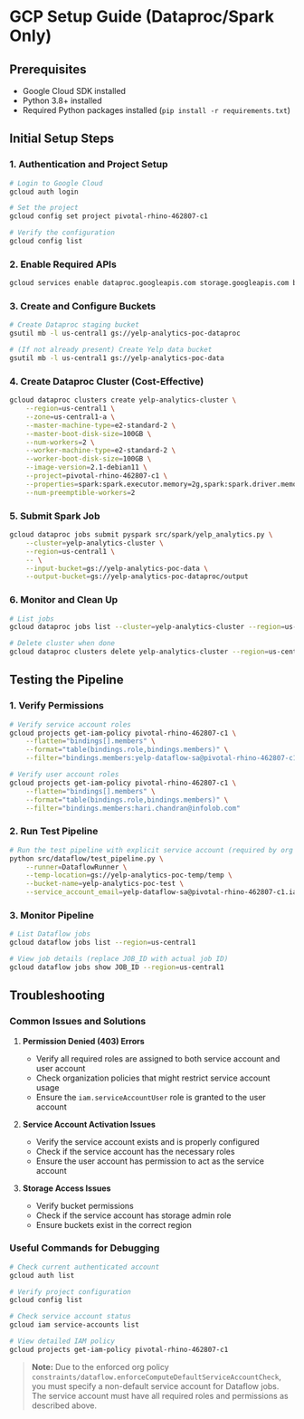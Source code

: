 # GCP Setup Guide (Dataproc/Spark Only)

## Prerequisites
- Google Cloud SDK installed
- Python 3.8+ installed
- Required Python packages installed (`pip install -r requirements.txt`)

## Initial Setup Steps

### 1. Authentication and Project Setup
```bash
# Login to Google Cloud
gcloud auth login

# Set the project
gcloud config set project pivotal-rhino-462807-c1

# Verify the configuration
gcloud config list
```

### 2. Enable Required APIs
```bash
gcloud services enable dataproc.googleapis.com storage.googleapis.com bigquery.googleapis.com compute.googleapis.com
```

### 3. Create and Configure Buckets
```bash
# Create Dataproc staging bucket
gsutil mb -l us-central1 gs://yelp-analytics-poc-dataproc

# (If not already present) Create Yelp data bucket
gsutil mb -l us-central1 gs://yelp-analytics-poc-data
```

### 4. Create Dataproc Cluster (Cost-Effective)
```bash
gcloud dataproc clusters create yelp-analytics-cluster \
    --region=us-central1 \
    --zone=us-central1-a \
    --master-machine-type=e2-standard-2 \
    --master-boot-disk-size=100GB \
    --num-workers=2 \
    --worker-machine-type=e2-standard-2 \
    --worker-boot-disk-size=100GB \
    --image-version=2.1-debian11 \
    --project=pivotal-rhino-462807-c1 \
    --properties=spark:spark.executor.memory=2g,spark:spark.driver.memory=2g \
    --num-preemptible-workers=2
```

### 5. Submit Spark Job
```bash
gcloud dataproc jobs submit pyspark src/spark/yelp_analytics.py \
    --cluster=yelp-analytics-cluster \
    --region=us-central1 \
    -- \
    --input-bucket=gs://yelp-analytics-poc-data \
    --output-bucket=gs://yelp-analytics-poc-dataproc/output
```

### 6. Monitor and Clean Up
```bash
# List jobs
gcloud dataproc jobs list --cluster=yelp-analytics-cluster --region=us-central1

# Delete cluster when done
gcloud dataproc clusters delete yelp-analytics-cluster --region=us-central1 --quiet
```

## Testing the Pipeline

### 1. Verify Permissions
```bash
# Verify service account roles
gcloud projects get-iam-policy pivotal-rhino-462807-c1 \
    --flatten="bindings[].members" \
    --format="table(bindings.role,bindings.members)" \
    --filter="bindings.members:yelp-dataflow-sa@pivotal-rhino-462807-c1.iam.gserviceaccount.com"

# Verify user account roles
gcloud projects get-iam-policy pivotal-rhino-462807-c1 \
    --flatten="bindings[].members" \
    --format="table(bindings.role,bindings.members)" \
    --filter="bindings.members:hari.chandran@infolob.com"
```

### 2. Run Test Pipeline
```bash
# Run the test pipeline with explicit service account (required by org policy)
python src/dataflow/test_pipeline.py \
    --runner=DataflowRunner \
    --temp-location=gs://yelp-analytics-poc-temp/temp \
    --bucket-name=yelp-analytics-poc-test \
    --service_account_email=yelp-dataflow-sa@pivotal-rhino-462807-c1.iam.gserviceaccount.com
```

### 3. Monitor Pipeline
```bash
# List Dataflow jobs
gcloud dataflow jobs list --region=us-central1

# View job details (replace JOB_ID with actual job ID)
gcloud dataflow jobs show JOB_ID --region=us-central1
```

## Troubleshooting

### Common Issues and Solutions

1. **Permission Denied (403) Errors**
   - Verify all required roles are assigned to both service account and user account
   - Check organization policies that might restrict service account usage
   - Ensure the `iam.serviceAccountUser` role is granted to the user account

2. **Service Account Activation Issues**
   - Verify the service account exists and is properly configured
   - Check if the service account has the necessary roles
   - Ensure the user account has permission to act as the service account

3. **Storage Access Issues**
   - Verify bucket permissions
   - Check if the service account has storage admin role
   - Ensure buckets exist in the correct region

### Useful Commands for Debugging

```bash
# Check current authenticated account
gcloud auth list

# Verify project configuration
gcloud config list

# Check service account status
gcloud iam service-accounts list

# View detailed IAM policy
gcloud projects get-iam-policy pivotal-rhino-462807-c1
```

> **Note:**
> Due to the enforced org policy `constraints/dataflow.enforceComputeDefaultServiceAccountCheck`, you must specify a non-default service account for Dataflow jobs. The service account must have all required roles and permissions as described above. 